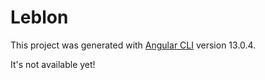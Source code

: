 # Leblon

This project was generated with [Angular CLI](https://github.com/angular/angular-cli) version 13.0.4.

It's not available yet!
